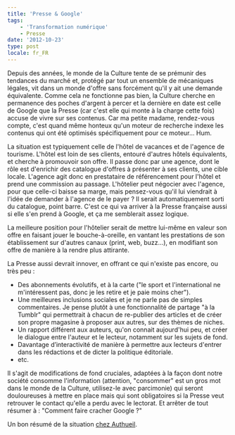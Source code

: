 ```yaml
---
title: 'Presse & Google'
tags:
    - 'Transformation numérique'
    - Presse
date: '2012-10-23'
type: post
locale: fr_FR
---
```


Depuis des années, le monde de la Culture tente de se prémunir des tendances du marché et, protégé par tout un ensemble de mécaniques légales, vit dans un monde d'offre sans forcément qu'il y ait une demande équivalente. Comme cela ne fonctionne pas bien, la Culture cherche en permanence des poches d'argent à percer et la dernière en date est celle de Google que la Presse (car c'est elle qui monte à la charge cette fois) accuse de vivre sur ses contenus. Car ma petite madame, rendez-vous compte, c'est quand même honteux qu'un moteur de recherche indexe les contenus qui ont été optimisés spécifiquement pour ce moteur… Hum.

<!-- more -->

La situation est typiquement celle de l'hôtel de vacances et de l'agence de tourisme. L'hôtel est loin de ses clients, entouré d'autres hôtels équivalents, et cherche à promouvoir son offre. Il passe donc par une agence, dont le rôle est d'enrichir des catalogue d'offres à présenter à ses clients, une cible locale. L'agence agit donc en prestataire de référencement pour l'hôtel et prend une commission au passage. L'hôtelier peut négocier avec l'agence, pour que celle-ci baisse sa marge, mais pensez-vous qu'il lui viendrait à l'idée de demander à l'agence de le payer&nbsp;? Il serait automatiquement sorti du catalogue, point barre. C'est ce qui va arriver à la Presse française aussi si elle s'en prend à Google, et ça me semblerait assez logique.

La meilleure position pour l'hôtelier serait de mettre lui-même en valeur son offre en faisant jouer le bouche-à-oreille, en vantant les prestations de son établissement sur d'autres canaux (print, web, buzz…), en modifiant son offre de manière à la rendre plus attirante.

La Presse aussi devrait innover, en offrant ce qui n'existe pas encore, ou très peu&nbsp;:

*   Des abonnements évolutifs, et à la carte ("le sport et l'international ne m'intéressent pas, donc je les retire et je paie moins cher").
*   Une meilleures inclusions sociales et je ne parle pas de simples commentaires. Je pense plutôt à une fonctionnalité de partage "à la Tumblr" qui permettrait à chacun de re-publier des articles et de créer son propre magasine à proposer aux autres, sur des thèmes de niches.
*   Un rapport différent aux auteurs, qu'on connait aujourd'hui peu, et créer le dialogue entre l'auteur et le lecteur, notamment sur les sujets de fond.
*   Davantage d’interactivité de manière à permettre aux lecteurs d'entrer dans les rédactions et de dicter la politique éditoriale.
*   etc.

Il s'agit de modifications de fond cruciales, adaptées à la façon dont notre société consomme l'information (attention, "consommer" est un gros mot dans le monde de la Culture, utilisez-le avec parcimonie) qui seront douloureuses à mettre en place mais qui sont obligatoires si la Presse veut retrouver le contact qu'elle a perdu avec le lectorat. Et arrêter de tout résumer à&nbsp;: "Comment faire cracher Google&nbsp;?"

Un bon résumé de la situation [chez Authueil](http://www.authueil.org/?2012/10/20/2061-comment-faire-payer-google "&quot;Comment faire payer Google&quot;, Authueil.org").
